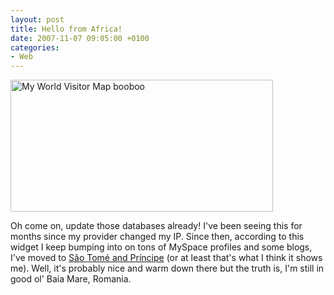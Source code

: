 ```yaml
---
layout: post
title: Hello from Africa!
date: 2007-11-07 09:05:00 +0100
categories:
- Web
---
```

<img src="http://www.rusiczki.net/blog/blogpics/my-world-visitor-map-com-booboo.png" width="420" height="211" alt="My World Visitor Map booboo" class="image"/>

Oh come on, update those databases already! I've been seeing this for months since my provider changed my IP. Since then, according to this widget I keep bumping into on tons of MySpace profiles and some blogs, I've moved to <a href="http://en.wikipedia.org/wiki/S%C3%A3o_Tom%C3%A9_and_Pr%C3%ADncipe">S&atilde;o Tom&eacute; and Pr&iacute;ncipe</a> (or at least that's what I think it shows me). Well, it's probably nice and warm down there but the truth is, I'm still in good ol' Baia Mare, Romania.

